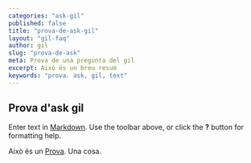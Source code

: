 ```yaml
---
categories: "ask-gil"
published: false
title: "prova-de-ask-gil"
layout: "gil-faq"
author: gil
slug: "prova-de-ask"
meta: Prova de una pregunta del gil
excerpt: Això és un breu resum
keywords: "prova. ask, gil, text"
---
```


## Prova d'ask gil

Enter text in [Markdown](http://daringfireball.net/projects/markdown/). Use the toolbar above, or click the **?** button for formatting help.

Això és un [Prova](http://www.vortex.es/ "Prova d'enllaç"). Una cosa.
